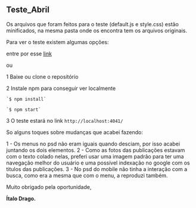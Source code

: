 ## Teste_Abril

Os arquivos que foram feitos para o teste (default.js e style.css) estão minificados, na mesma pasta onde os encontra tem os arquivos originais.

Para ver o teste existem algumas opções:

entre por esse [link](https://dcitalo.github.io/RV-Test/src/)

ou

1 Baixe ou clone o repositório

2 Instale npm para conseguir ver localmente 

	`$ npm install`

	`$ npm start`

3 O teste estará no link `http://localhost:4041/`

So alguns toques sobre mudanças que acabei fazendo:

1 - Os menus no psd não eram iguais quando desciam, por isso acabei juntando os dois elementos.
2 - Como as fotos das publicações estavam com o texto colado nelas, preferi usar uma imagem padrão para ter uma navegação melhor do usuário e uma possível indexação no google com os titulos das publicações.
3 - No psd do mobile não tinha a interação com a busca, como era a mesma que com o menu, a reproduzi também.

Muito obrigado pela oportunidade,

__Ítalo Drago.__